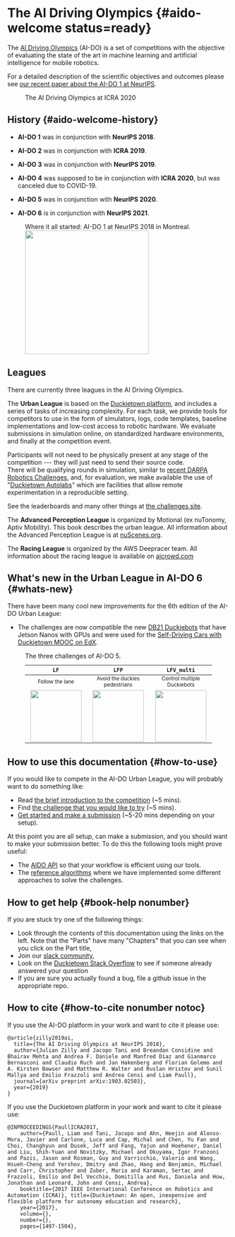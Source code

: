 
# The AI Driving Olympics {#aido-welcome status=ready}

<!-- Despite recent breakthroughs, the ability of deep learning and reinforcement learning to outperform traditional approaches to control physically embodied robotic agents remains largely unproven.  -->

The [AI Driving Olympics][aido] (AI-DO) is a set of competitions with the objective of evaluating the state of the art in machine learning and artificial intelligence for mobile robotics. 

For a detailed description of the scientific objectives and outcomes please see [our recent paper about the AI-DO 1 at NeurIPS](https://arxiv.org/pdf/1903.02503.pdf).

<figure id="aido-4-video">
<figcaption>
The AI Driving Olympics at ICRA 2020
</figcaption>
<dtvideo src="vimeo:629305710"/>
</figure>
<minitoc/>

## History {#aido-welcome-history}


- **AI-DO 1** was in conjunction with **NeurIPS 2018**.

- **AI-DO 2** was in conjunction with **ICRA 2019**.

- **AI-DO 3** was in conjunction with **NeurIPS 2019**.

- **AI-DO 4** was supposed to be in conjunction with **ICRA 2020**, but was canceled due to COVID-19. 

- **AI-DO 5** was in conjunction with **NeurIPS 2020**.

- **AI-DO 6** is in conjunction with **NeurIPS 2021**.


<figure nonumber="1">
    <figcaption>Where it all started: AI-DO 1 at NeurIPS 2018 in Montreal.</figcaption>
    <img style='width:20em' src="AIDO1.jpg"/>
</figure>

## Leagues

There are currently three leagues in the AI Driving Olympics.

The **Urban League** is based on the [Duckietown platform][duckietown], and  includes a series of tasks of increasing complexity. For each task, we provide tools for competitors to use in the form of simulators, logs, code templates, baseline implementations and low-cost access to robotic hardware. We evaluate submissions in simulation online, on standardized hardware environments, and finally at the competition event.

Participants will not need to be physically present at any stage of the competition --- they will just need to send their source code.  
There will be qualifying rounds in simulation, similar to [recent DARPA Robotics Challenges](https://www.subtchallenge.com/), and, for evaluation, we  make available the use of "[Duckietown Autolabs](+opmanual_autolab#book)" which are facilities that allow remote experimentation in a reproducible setting. 

See the leaderboards and many other things at [the challenges site](https://challenges.duckietown.org).


The **Advanced Perception League** is organized by Motional (ex nuTonomy, Aptiv Mobility).
This book describes the urban league. All information about the Advanced Perception
League is at [nuScenes.org](https://nuscenes.org).

The **Racing League** is organized by the AWS Deepracer team. All information about the racing league is available
on [aicrowd.com](https://www.aicrowd.com/challenges/neurips-2021-aws-deepracer-ai-driving-olympics-challenge)


## What's new in the Urban League in AI-DO 6 {#whats-new}



There have been many cool new improvements for the 6th edition of the AI-DO Urban League:

- The challenges are now compatible the new [DB21 Duckiebots](https://get.duckietown.com/products/duckiebot-db21-m) that 
have Jetson Nanos with GPUs and were used for the [Self-Driving Cars with Duckietown MOOC on EdX](https://www.edx.org/course/self-driving-cars-with-duckietown).



<style>
  #variations { 
    font-size: smaller;
  }
  #variations th, #variations td {
    text-align: center;
  }
  #variations th {
    font-size: 120%;
  }
  #variations td {
    padding-left: 1em;
    padding-right: 1em;
  }
  #variations  td.explain {
    padding-left: 1em;
    text-align: left;
    vertical-align: top;
  } 
</style>

<figure>
  <figcaption>
  The three challenges of AI-DO 5.
  </figcaption>
  <table id="variations">
    <thead >
      <th><code>LF</code></th>
      <th><code>LFP</code></th>
      <th><code>LFV_multi</code></th>
    </thead>
    <tr>
      <td>Follow the lane</td>
      <td>Avoid the duckies pedestrians</td>
      <td>Control multiple Duckiebots</td>
    </tr>
    <tr>
      <td>
        <img src="LF.jpg" style='width: 10em'/>
      </td>
      <td>
        <img src="LFP.jpg" style='width: 10em'/>
      </td>
      <td>
        <img src="LFV_multi.jpg" style='width: 10em'/>
      </td>
    </tr>
  </table>
</figure>

## How to use this documentation {#how-to-use}

If you would like to compete in the AI-DO Urban League, you will probably want to do something like:

- Read [the brief introduction to the competition](#part:aido-introduction) (~5 mins).
- Find [the challenge that you would like to try](#part:aido-rules) (~5 mins).
- [Get started and make a submission](#part:quickstart) (~5-20 mins depending on your setup).
 
At this point you are all setup, can make a submission, and you should want to make your submission better. To do this the following tools might prove useful:

- The [AIDO API](#part:manual) so that your workflow is efficient using our tools.
- The [reference algorithms](#part:embodied-strategies) where we have implemented some different approaches to solve the challenges.


## How to get help {#book-help nonumber}

If you are stuck try one of the following things:

- Look through the contents of this documentation using the links on the left. Note that the "Parts" have many "Chapters" that you can see when you click on the Part title,
- Join our [slack community](https://join.slack.com/t/duckietown/shared_invite/enQtNTU0Njk4NzU2NTY1LWM2YzdlNmJmOTg4MzAyODc2YTI3YTc5MzE2MThkZGUwYTFkZWQ4M2ZlZGU1YTZhYjg5YTgzNDkyMzI2ZjNhZWE),
- Look on the [Duckietown Stack Overflow](https://stackoverflow.com/c/duckietown/) to see if someone already answered your question
- If you are sure you actually found a bug, file a github issue in the appropriate repo.


<!-- ## The challenges server {#book-leaderboard} -->


## How to cite {#how-to-cite nonumber notoc}

If you use the AI-DO platform in your work and want to cite it please use:

```
@article{zilly2019ai,
  title={The AI Driving Olympics at NeurIPS 2018},
  author={Julian Zilly and Jacopo Tani and Breandan Considine and Bhairav Mehta and Andrea F. Daniele and Manfred Diaz and Gianmarco Bernasconi and Claudio Ruch and Jan Hakenberg and Florian Golemo and A. Kirsten Bowser and Matthew R. Walter and Ruslan Hristov and Sunil Mallya and Emilio Frazzoli and Andrea Censi and Liam Paull},
  journal={arXiv preprint arXiv:1903.02503},
  year={2019}
}
```

If you use the Duckietown platform in your work and want to cite it please use:
```
@INPROCEEDINGS{PaullICRA2017,
    author={Paull, Liam and Tani, Jacopo and Ahn, Heejin and Alonso-Mora, Javier and Carlone, Luca and Cap, Michal and Chen, Yu Fan and Choi, Changhyun and Dusek, Jeff and Fang, Yajun and Hoehener, Daniel and Liu, Shih-Yuan and Novitzky, Michael and Okuyama, Igor Franzoni and Pazis, Jason and Rosman, Guy and Varricchio, Valerio and Wang, Hsueh-Cheng and Yershov, Dmitry and Zhao, Hang and Benjamin, Michael and Carr, Christopher and Zuber, Maria and Karaman, Sertac and Frazzoli, Emilio and Del Vecchio, Domitilla and Rus, Daniela and How, Jonathan and Leonard, John and Censi, Andrea},
    booktitle={2017 IEEE International Conference on Robotics and Automation (ICRA)}, title={Duckietown: An open, inexpensive and flexible platform for autonomy education and research},
    year={2017},
    volume={},
    number={},
    pages={1497-1504},
```

[aido]: https://driving-olympics.ai/
[duckietown]: https://duckietown.org/
